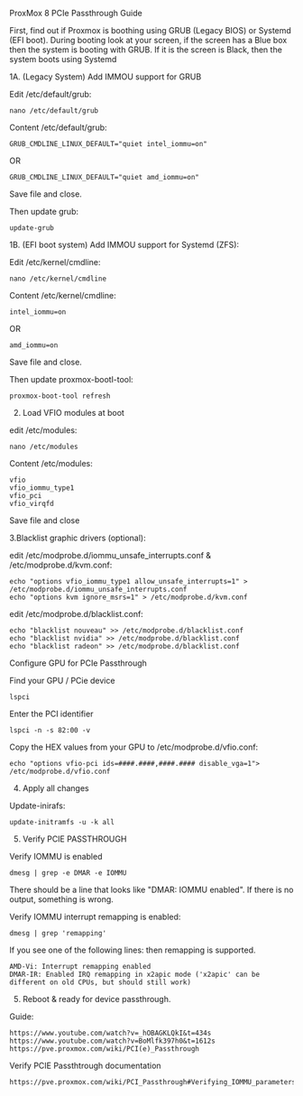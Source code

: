 ProxMox 8 PCIe Passthrough Guide


First, find out if Proxmox is boothing using GRUB (Legacy BIOS) or Systemd (EFI boot).
During booting look at your screen, if the screen has a Blue box then the system is booting with GRUB.
If it is the screen is Black, then the system boots using Systemd

1A. (Legacy System) Add IMMOU support for GRUB

Edit /etc/default/grub:
	
 	nano /etc/default/grub

Content /etc/default/grub:
	
 	GRUB_CMDLINE_LINUX_DEFAULT="quiet intel_iommu=on"
OR

	GRUB_CMDLINE_LINUX_DEFAULT="quiet amd_iommu=on"

Save file and close.

Then update grub:

	update-grub

1B. (EFI boot system) Add IMMOU support for Systemd (ZFS):

Edit /etc/kernel/cmdline:
	
 	nano /etc/kernel/cmdline

Content /etc/kernel/cmdline:
	
 	intel_iommu=on
OR

	amd_iommu=on

Save file and close.

Then update proxmox-bootl-tool:

	proxmox-boot-tool refresh

2. Load VFIO modules at boot

edit /etc/modules:

	nano /etc/modules

Content /etc/modules:

	vfio
	vfio_iommu_type1
	vfio_pci
	vfio_virqfd

Save file and close


3.Blacklist graphic drivers (optional):

edit /etc/modprobe.d/iommu_unsafe_interrupts.conf & /etc/modprobe.d/kvm.conf:

	echo "options vfio_iommu_type1 allow_unsafe_interrupts=1" > /etc/modprobe.d/iommu_unsafe_interrupts.conf
	echo "options kvm ignore_msrs=1" > /etc/modprobe.d/kvm.conf

edit /etc/modprobe.d/blacklist.conf:
 
	echo "blacklist nouveau" >> /etc/modprobe.d/blacklist.conf
	echo "blacklist nvidia" >> /etc/modprobe.d/blacklist.conf
	echo "blacklist radeon" >> /etc/modprobe.d/blacklist.conf


Configure GPU for PCIe Passthrough

Find your GPU / PCie device

	lspci

Enter the PCI identifier

	lspci -n -s 82:00 -v

Copy the HEX values from your GPU to /etc/modprobe.d/vfio.conf:

	echo "options vfio-pci ids=####.####,####.#### disable_vga=1"> /etc/modprobe.d/vfio.conf


4. Apply all changes

Update-inirafs:

	update-initramfs -u -k all

5. Verify PCIE PASSTHROUGH

Verify IOMMU is enabled

	dmesg | grep -e DMAR -e IOMMU
	
There should be a line that looks like "DMAR: IOMMU enabled". If there is no output, something is wrong.

Verify IOMMU interrupt remapping is enabled:

	dmesg | grep 'remapping'	
	
 If you see one of the following lines: then remapping is supported.
	
	AMD-Vi: Interrupt remapping enabled
	DMAR-IR: Enabled IRQ remapping in x2apic mode ('x2apic' can be different on old CPUs, but should still work)

5. Reboot & ready for device passthrough.


Guide:
	
	https://www.youtube.com/watch?v=_hOBAGKLQkI&t=434s
	https://www.youtube.com/watch?v=BoMlfk397h0&t=1612s
	https://pve.proxmox.com/wiki/PCI(e)_Passthrough

Verify PCIE Passthtrough documentation

	https://pve.proxmox.com/wiki/PCI_Passthrough#Verifying_IOMMU_parameters

 

